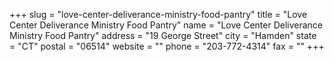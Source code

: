 +++
slug = "love-center-deliverance-ministry-food-pantry"
title = "Love Center Deliverance Ministry Food Pantry"
name = "Love Center Deliverance Ministry Food Pantry"
address = "19 George Street"
city = "Hamden"
state = "CT"
postal = "06514"
website = ""
phone = "203-772-4314"
fax = ""
+++
